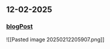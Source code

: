 ## 12-02-2025
### [blogPost](https://www.janelyon.me/blog/f80b9e04-a125-47fc-939e-ef449af4086e)
![[Pasted image 20250212205907.png]]